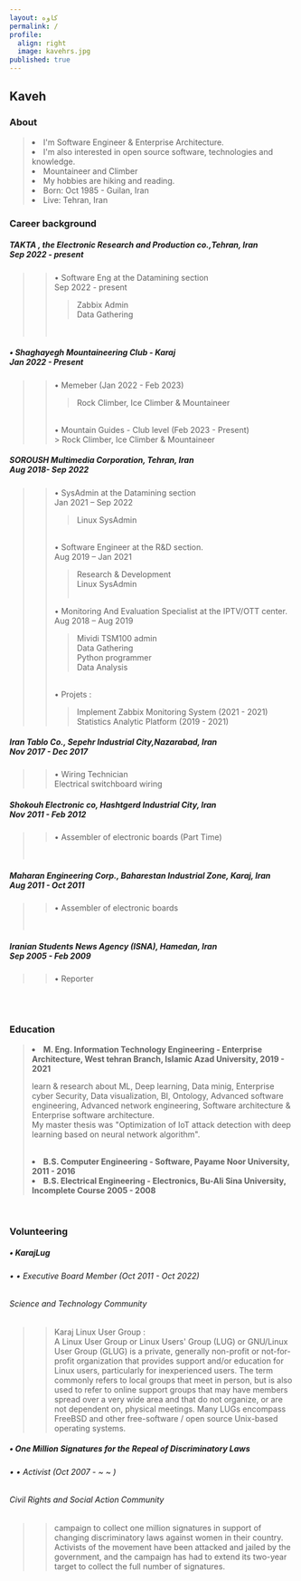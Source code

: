 ```yaml
---
layout: کاوه
permalink: /
profile:
  align: right
  image: kavehrs.jpg
published: true
---
```


##  Kaveh
### About
<blockquote>
  
 <li> I'm Software Engineer & Enterprise Architecture.</li>
 <li> I'm also interested in open source software, technologies and knowledge. </li>
 <li> Mountaineer and Climber </li>
  <li> My hobbies are hiking and reading.</li>
 <li> Born: Oct 1985 - Guilan, Iran </li>
 <li> Live: Tehran, Iran </li></blockquote>

### Career background
> 
>

>
>
##### TAKTA , the Electronic Research and Production co.,Tehran, Iran<br> Sep 2022 - present<br>
>> •	Software Eng at the Datamining section<br>  Sep 2022 - present<br>
>>> Zabbix Admin<br>
>>> Data Gathering <br>
>>
>> ‌ <br>
>

#####  • Shaghayegh Mountaineering Club - Karaj  <br> Jan 2022 - Present<br> 
>> •	 Memeber (Jan 2022 - Feb 2023)   <br>  
>>> Rock Climber, Ice Climber &   Mountaineer <br>  
>> <br>
>> •	 Mountain Guides - Club level (Feb 2023 - Present)   <br> 
>>> Rock Climber, Ice Climber & Mountaineer <br>  
> 


##### SOROUSH Multimedia Corporation, Tehran, Iran<br> Aug 2018- Sep 2022 <br>
>> •	SysAdmin at the Datamining section<br> Jan 2021 – Sep 2022<br>
>>> Linux SysAdmin<br>
>>
>> ‌ <br>
>> • Software Engineer at the R&D section.<br> Aug 2019 – Jan 2021<br>
>>> Research & Development<br>
>>> Linux SysAdmin<br>
>> ‌ <br>
>>
>> •	Monitoring And Evaluation Specialist at the IPTV/OTT center.<br> Aug 2018 – Aug 2019<br>
>>> Mividi TSM100 admin<br>
>>> Data Gathering<br>
>>> Python programmer<br>
>>>Data Analysis<br>
>>
>> ‌ <br>
>> •	Projets :<br>
>>> Implement Zabbix Monitoring System (2021 - 2021)<br>
>>> Statistics Analytic Platform (2019 - 2021)<br>
>
>
##### Iran Tablo Co., Sepehr Industrial City,Nazarabad, Iran<br> Nov 2017 - Dec 2017<br>
>> •	Wiring Technician<br> Electrical switchboard wiring<br>
>
>
##### Shokouh Electronic co, Hashtgerd Industrial City, Iran<br> Nov 2011 - Feb 2012<br>
>> •	Assembler of electronic boards (Part Time)<br>
><br>
>
##### Maharan Engineering Corp., Baharestan Industrial Zone, Karaj, Iran<br> Aug 2011 - Oct 2011<br>
>> •	Assembler of electronic boards<br>
><br>
>
##### Iranian Students News Agency (ISNA), Hamedan, Iran<br> Sep 2005 - Feb 2009<br>
>> •	Reporter<br>


<br><br>

### Education
<blockquote>
<li> <strong> M. Eng. Information Technology Engineering - Enterprise Architecture, West tehran Branch, Islamic Azad University, 2019 - 2021 </strong>
    <p>learn & research about ML, Deep learning, Data minig, Enterprise cyber Security, Data visualization, BI, Ontology, Advanced software engineering, Advanced     network engineering, Software architecture & Enterprise software architecture.<br>My  master thesis was "Optimization of IoT attack detection with deep learning based on neural network algorithm". </p> </li> <br>
    
<li><strong> B.S. Computer Engineering - Software, Payame Noor University, 2011 - 2016 </strong> </li> 
<li><strong> B.S. Electrical Engineering - Electronics, Bu-Ali Sina University, Incomplete Course 2005 - 2008 </strong></li>  </blockquote>  
  <br>
  




### Volunteering   
>
>
#####  • KarajLug<br>
###### • •	 Executive Board Member (Oct 2011 - Oct 2022) <br> 
###### Science and Technology Community<br>
>> Karaj Linux User Group :<br>
>> A Linux User Group or Linux Users' Group (LUG) or GNU/Linux User Group (GLUG) is a private, generally non-profit or not-for-profit organization that provides support and/or education for Linux users, particularly for inexperienced users. The term commonly refers to local groups that meet in person, but is also used to refer to online support groups that may have members spread over a very wide area and that do not organize, or are not dependent on, physical meetings. Many LUGs encompass FreeBSD and other free-software / open source Unix-based operating systems.<br>
>
>
#####  • One Million Signatures for the Repeal of Discriminatory Laws <br>
###### • •	 Activist (Oct 2007 - ~ ~ ) <br> 
###### Civil Rights and Social Action Community <br>
>> campaign to collect one million signatures in support of changing discriminatory laws against women in their country. Activists of the movement have been attacked and jailed by the government, and the campaign has had to extend its two-year target to collect the full number of signatures. 

>
>
<br><br>
  
  


<!-- Google tag (gtag.js) -->
<script async src="https://www.googletagmanager.com/gtag/js?id=G-X4V1FLGZMH"></script>
<script>
  window.dataLayer = window.dataLayer || [];
  function gtag(){dataLayer.push(arguments);}
  gtag('js', new Date());

  gtag('config', 'G-X4V1FLGZMH');
</script>

